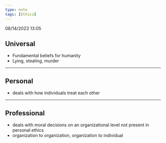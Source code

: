 ```yaml
---
type: note
tags: [Ethics]
---
```

08/14/2023 13:05

  



## Universal

- Fundamental beliefs for humanity
- Lying, stealing, murder

---

## Personal

- deals with how individuals treat each other


---

## Professional

- deals with moral decisions on an organizational level not present in personal ethics
- organization to organization, organization to individual